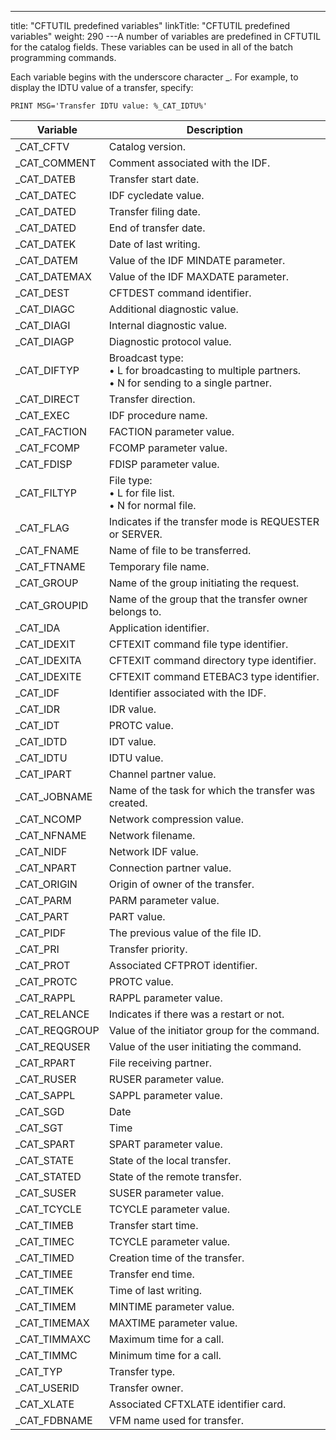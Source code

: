---
title: "CFTUTIL predefined variables"
linkTitle: "CFTUTIL predefined variables"
weight: 290
---A number of variables are predefined in CFTUTIL for the catalog fields. These variables can be used in all of the batch programming commands.

Each variable begins with the underscore character _. For example, to display the IDTU value of a transfer, specify:

```
PRINT MSG='Transfer IDTU value: %_CAT_IDTU%'
```


| Variable  | Description  |
| --- | --- |
| _CAT_CFTV  | Catalog version.  |
| _CAT_COMMENT  | Comment associated with the IDF.  |
| _CAT_DATEB  | Transfer start date.  |
| _CAT_DATEC  | IDF cycledate value.  |
| _CAT_DATED  | Transfer filing date.  |
| _CAT_DATED  | End of transfer date.  |
| _CAT_DATEK  | Date of last writing.  |
| _CAT_DATEM  | Value of the IDF MINDATE parameter.  |
| _CAT_DATEMAX  | Value of the IDF MAXDATE parameter.  |
| _CAT_DEST  | CFTDEST command identifier.  |
| _CAT_DIAGC  | Additional diagnostic value.  |
| _CAT_DIAGI  | Internal diagnostic value.  |
| _CAT_DIAGP  | Diagnostic protocol value. |
| _CAT_DIFTYP  | Broadcast type:<br/> • L for broadcasting to multiple partners.<br/> • N for sending to a single partner. |
| _CAT_DIRECT  | Transfer direction.  |
| _CAT_EXEC  | IDF procedure name.  |
| _CAT_FACTION  | FACTION parameter value.  |
| _CAT_FCOMP  | FCOMP parameter value.  |
| _CAT_FDISP  | FDISP parameter value.  |
| _CAT_FILTYP  | File type:<br/> • L for file list.<br/> • N for normal file. |
| _CAT_FLAG  | Indicates if the transfer mode is REQUESTER or SERVER.  |
| _CAT_FNAME  | Name of file to be transferred.  |
| _CAT_FTNAME  | Temporary file name.  |
| _CAT_GROUP  | Name of the group initiating the request.  |
| _CAT_GROUPID  | Name of the group that the transfer owner belongs to.  |
| _CAT_IDA  | Application identifier.  |
| _CAT_IDEXIT  | CFTEXIT command file type identifier.  |
| _CAT_IDEXITA  | CFTEXIT command directory type identifier.  |
| _CAT_IDEXITE  | CFTEXIT command ETEBAC3 type identifier.  |
| _CAT_IDF  | Identifier associated with the IDF.  |
| _CAT_IDR  | IDR value.  |
| _CAT_IDT  | PROTC value.  |
| _CAT_IDTD  | IDT value.  |
| _CAT_IDTU  | IDTU value.  |
| _CAT_IPART  | Channel partner value.  |
| _CAT_JOBNAME  | Name of the task for which the transfer was created.  |
| _CAT_NCOMP  | Network compression value.  |
| _CAT_NFNAME  | Network filename.  |
| _CAT_NIDF  | Network IDF value.  |
| _CAT_NPART  | Connection partner value.  |
| _CAT_ORIGIN  | Origin of owner of the transfer.  |
| _CAT_PARM  | PARM parameter value.  |
| _CAT_PART  | PART value.  |
| _CAT_PIDF  | The previous value of the file ID.  |
| _CAT_PRI  | Transfer priority.  |
| _CAT_PROT  | Associated CFTPROT identifier.  |
| _CAT_PROTC  | PROTC value.  |
| _CAT_RAPPL  | RAPPL parameter value.  |
| _CAT_RELANCE  | Indicates if there was a restart or not.  |
| _CAT_REQGROUP  | Value of the initiator group for the command.  |
| _CAT_REQUSER  | Value of the user initiating the command.  |
| _CAT_RPART  | File receiving partner.  |
| _CAT_RUSER  | RUSER parameter value.  |
| _CAT_SAPPL  | SAPPL parameter value.  |
| _CAT_SGD  | Date  |
| _CAT_SGT  | Time  |
| _CAT_SPART  | SPART parameter value.  |
| _CAT_STATE  | State of the local transfer.  |
| _CAT_STATED  | State of the remote transfer.  |
| _CAT_SUSER  | SUSER parameter value.  |
| _CAT_TCYCLE  | TCYCLE parameter value.  |
| _CAT_TIMEB  | Transfer start time.  |
| _CAT_TIMEC  | TCYCLE parameter value.  |
| _CAT_TIMED  | Creation time of the transfer.  |
| _CAT_TIMEE  | Transfer end time.  |
| _CAT_TIMEK  | Time of last writing.  |
| _CAT_TIMEM  | MINTIME parameter value.  |
| _CAT_TIMEMAX  | MAXTIME parameter value.  |
| _CAT_TIMMAXC  | Maximum time for a call.  |
| _CAT_TIMMC  | Minimum time for a call.  |
| _CAT_TYP  | Transfer type.  |
| _CAT_USERID  | Transfer owner.  |
| _CAT_XLATE  | Associated CFTXLATE identifier card.  |
| _CAT_FDBNAME  | VFM name used for transfer.  |

